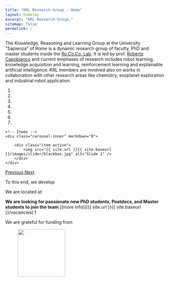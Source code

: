 ```yaml
---
title: "KRL Research Group - Home"
layout: homelay
excerpt: "KRL Research Group."
sitemap: false
permalink: /
---
```


The Knowledge, Reasoning and Learning Group at the University "Sapienza" of Rome is a dynamic research group of faculty, PhD and master students inside the <a href="http://labrococo.dis.uniroma1.it/">Ro.Co.Co. Lab</a>. It is led by prof. <a href="http://robertocapobianco.com/">Roberto Capobianco</a> and current emphases of research includes robot learning, knowledge acquisition and learning, reinforcement learning and explainable artificial intelligence. KRL members are involved also on works in collaboration with other research areas like chemistry, exoplanet exploration and industrial robot application.



<div markdown="0" id="carousel" class="carousel slide" data-ride="carousel" data-interval="5000" data-pause="hover" >
    <!-- Menu -->
    <ol class="carousel-indicators">
        <li data-target="#carousel" data-slide-to="0" class="active"></li>
        <li data-target="#carousel" data-slide-to="1"></li>
        <li data-target="#carousel" data-slide-to="2"></li>
        <li data-target="#carousel" data-slide-to="3"></li>
        <li data-target="#carousel" data-slide-to="4"></li>
        <li data-target="#carousel" data-slide-to="5"></li>
        <li data-target="#carousel" data-slide-to="6"></li>
    </ol>

    <!-- Items -->
    <div class="carousel-inner" markdown="0">

        <div class="item active">
            <img src="{{ site.url }}{{ site.baseurl }}/images/slider/blackbox.jpg" alt="Slide 1" />
        </div>
    </div>
  <a class="left carousel-control" href="#carousel" role="button" data-slide="prev">
    <span class="glyphicon glyphicon-chevron-left" aria-hidden="true"></span>
    <span class="sr-only">Previous</span>
  </a>
  <a class="right carousel-control" href="#carousel" role="button" data-slide="next">
    <span class="glyphicon glyphicon-chevron-right" aria-hidden="true"></span>
    <span class="sr-only">Next</span>
  </a>
</div>




To this end, we develop 

We are located at 

 **We are  looking for passionate new PhD students, Postdocs, and Master students to join the team** [(more info)]({{ site.url }}{{ site.baseurl }}/vacancies) **!**


We are grateful for funding from 

<figure class="fourth">
  <img src="{{ site.url }}{{ site.baseurl }}/images/logopic/sapienza.webp" style="width: 150px">
</figure>
